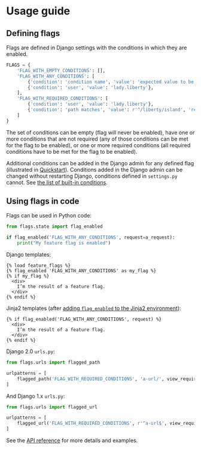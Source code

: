 # Usage guide

## Defining flags

Flags are defined in Django settings with the conditions in which they are enabled.

```python
FLAGS = {
    'FLAG_WITH_EMPTY_CONDITIONS': [],
    'FLAG_WITH_ANY_CONDITIONS': [
        {'condition': 'condition name', 'value': 'expected value to be enabled'},
        {'condition': 'user', 'value': 'lady.liberty'},
    ],
    'FLAG_WITH_REQUIRED_CONDITIONS': [
        {'condition': 'user', 'value': 'lady.liberty'},
        {'condition': 'path matches', 'value': r'^/liberty/island', 'required': True},
    ]
}
```

The set of conditions can be empty (flag will never be enabled), have one or more conditions that are not required (any of those conditions can be met for the flag to be enabled), or one or more required conditions (all required conditions have to be met for the flag to be enabled).

Additional conditions can be added in the Django admin for any defined flag (illustrated in [Quickstart](../#quickstart)). Conditions added in the Django admin can be changed without restarting Django, conditions defined in `settings.py` cannot. See [the list of built-in conditions](conditions).

## Using flags in code

Flags can be used in Python code:

```python
from flags.state import flag_enabled

if flag_enabled('FLAG_WITH_ANY_CONDITIONS', request=a_request):
    print("My feature flag is enabled")	
```

Django templates:

```django
{% load feature_flags %}
{% flag_enabled 'FLAG_WITH_ANY_CONDITIONS' as my_flag %}
{% if my_flag %}
  <div>
    I’m the result of a feature flag.   
  </div>
{% endif %}
```

Jinja2 templates (after [adding `flag_enabled` to the Jinja2 environment](api/jinja2/)):

```jinja
{% if flag_enabled('FLAG_WITH_ANY_CONDITIONS', request) %}
  <div>
    I’m the result of a feature flag.   
  </div>
{% endif %}
```

Django 2.0 `urls.py`:

```python
from flags.urls import flagged_path

urlpatterns = [
    flagged_path('FLAG_WITH_REQUIRED_CONDITIONS', 'a-url/', view_requiring_flag, state=True),
]
```

And Django 1.x `urls.py`:

```python
from flags.urls import flagged_url

urlpatterns = [
    flagged_url('FLAG_WITH_REQUIRED_CONDITIONS', r'^a-url$', view_requiring_flag, state=True),
]
```

See the [API reference](/api/state) for more details and examples.
